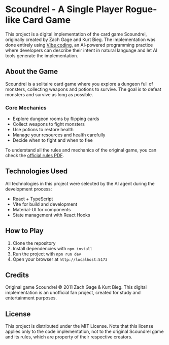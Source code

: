 # Scoundrel - A Single Player Rogue-like Card Game

This project is a digital implementation of the card game Scoundrel, originally created by Zach Gage and Kurt Bieg. The implementation was done entirely using [Vibe coding](https://en.wikipedia.org/wiki/Vibe_coding), an AI-powered programming practice where developers can describe their intent in natural language and let AI tools generate the implementation.

## About the Game

Scoundrel is a solitaire card game where you explore a dungeon full of monsters, collecting weapons and potions to survive. The goal is to defeat monsters and survive as long as possible.

### Core Mechanics

- Explore dungeon rooms by flipping cards
- Collect weapons to fight monsters
- Use potions to restore health
- Manage your resources and health carefully
- Decide when to fight and when to flee

To understand all the rules and mechanics of the original game, you can check the [official rules PDF](http://www.stfj.net/art/2011/Scoundrel.pdf).

## Technologies Used

All technologies in this project were selected by the AI agent during the development process:

- React + TypeScript
- Vite for build and development
- Material-UI for components
- State management with React Hooks

## How to Play

1. Clone the repository
2. Install dependencies with `npm install`
3. Run the project with `npm run dev`
4. Open your browser at `http://localhost:5173`

## Credits

Original game Scoundrel © 2011 Zach Gage & Kurt Bieg. This digital implementation is an unofficial fan project, created for study and entertainment purposes.

## License

This project is distributed under the MIT License. Note that this license applies only to the code implementation, not to the original Scoundrel game and its rules, which are property of their respective creators. 